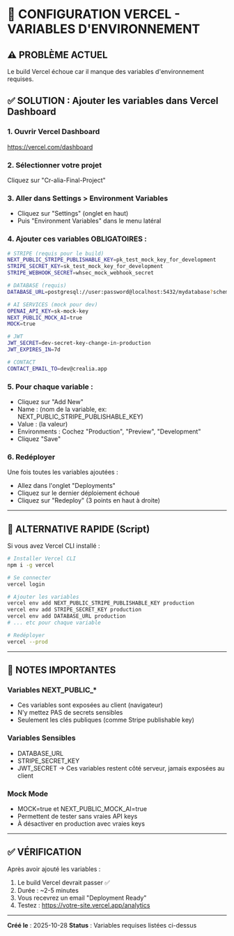 # 🔧 CONFIGURATION VERCEL - VARIABLES D'ENVIRONNEMENT

## ⚠️ PROBLÈME ACTUEL
Le build Vercel échoue car il manque des variables d'environnement requises.

## ✅ SOLUTION : Ajouter les variables dans Vercel Dashboard

### 1. Ouvrir Vercel Dashboard
https://vercel.com/dashboard

### 2. Sélectionner votre projet
Cliquez sur "Cr-alia-Final-Project"

### 3. Aller dans Settings > Environment Variables
- Cliquez sur "Settings" (onglet en haut)
- Puis "Environment Variables" dans le menu latéral

### 4. Ajouter ces variables OBLIGATOIRES :

```bash
# STRIPE (requis pour le build)
NEXT_PUBLIC_STRIPE_PUBLISHABLE_KEY=pk_test_mock_key_for_development
STRIPE_SECRET_KEY=sk_test_mock_key_for_development
STRIPE_WEBHOOK_SECRET=whsec_mock_webhook_secret

# DATABASE (requis)
DATABASE_URL=postgresql://user:password@localhost:5432/mydatabase?schema=public

# AI SERVICES (mock pour dev)
OPENAI_API_KEY=sk-mock-key
NEXT_PUBLIC_MOCK_AI=true
MOCK=true

# JWT
JWT_SECRET=dev-secret-key-change-in-production
JWT_EXPIRES_IN=7d

# CONTACT
CONTACT_EMAIL_TO=dev@crealia.app
```

### 5. Pour chaque variable :
- Cliquez sur "Add New"
- Name : (nom de la variable, ex: NEXT_PUBLIC_STRIPE_PUBLISHABLE_KEY)
- Value : (la valeur)
- Environments : Cochez "Production", "Preview", "Development"
- Cliquez "Save"

### 6. Redéployer
Une fois toutes les variables ajoutées :
- Allez dans l'onglet "Deployments"
- Cliquez sur le dernier déploiement échoué
- Cliquez sur "Redeploy" (3 points en haut à droite)

---

## 🚀 ALTERNATIVE RAPIDE (Script)

Si vous avez Vercel CLI installé :

```bash
# Installer Vercel CLI
npm i -g vercel

# Se connecter
vercel login

# Ajouter les variables
vercel env add NEXT_PUBLIC_STRIPE_PUBLISHABLE_KEY production
vercel env add STRIPE_SECRET_KEY production
vercel env add DATABASE_URL production
# ... etc pour chaque variable

# Redéployer
vercel --prod
```

---

## 📝 NOTES IMPORTANTES

### Variables NEXT_PUBLIC_*
- Ces variables sont exposées au client (navigateur)
- N'y mettez PAS de secrets sensibles
- Seulement les clés publiques (comme Stripe publishable key)

### Variables Sensibles
- DATABASE_URL
- STRIPE_SECRET_KEY
- JWT_SECRET
→ Ces variables restent côté serveur, jamais exposées au client

### Mock Mode
- MOCK=true et NEXT_PUBLIC_MOCK_AI=true
- Permettent de tester sans vraies API keys
- À désactiver en production avec vraies keys

---

## ✅ VÉRIFICATION

Après avoir ajouté les variables :
1. Le build Vercel devrait passer ✅
2. Durée : ~2-5 minutes
3. Vous recevrez un email "Deployment Ready"
4. Testez : https://votre-site.vercel.app/analytics

---

**Créé le** : 2025-10-28
**Status** : Variables requises listées ci-dessus
